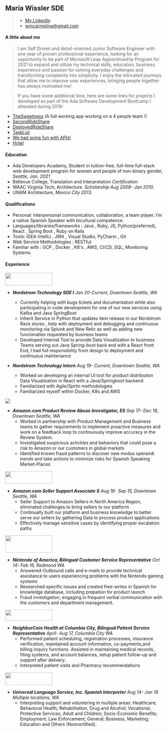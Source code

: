 ## Maria Wissler SDE 
> * [My LinkedIn](https://www.linkedin.com/in/maria-w-aaab9a15a/)
> * wmcarmelina@gmail.com

#### **A little about me**

>  I am Self Driven and detail-oriented Junior Software Engineer with one year of proven professional experience, looking for an opportunity to be part of Microsoft Leap Apprenticeship Program for 2021 to expand and utilize my technical skills, education, business experience and passion for solving everyday challenges and transforming complexity into simplicity. I enjoy the intricated journeys that allow me to improve user experiences, bringing people together has always motivated me!

> If you have some additional time, here are some links for projects I developed as part of the Ada Software Development Bootcamp I attended during 2019:

* [TheSweetness](http://the-sweetness.herokuapp.com/)
  (A full working app working on a 4 people team !)
* [SecondRideShare](https://github.com/MariaWissler/SeconRideShare)
* [DeployedRideShare](https://github.com/MariaWissler/RailsRidePairProject)
* [TaskList](https://github.com/MariaWissler/MyTaskList)
* [We had some fun with APIs!](https://github.com/MariaWissler/SlackAPIproject)
* [Hotel](https://github.com/MariaWissler/HotelExercise)


#### **Education**

* Ada Developers Academy, Student in tuition-free, full-time full-stack web development program for women and people of non-binary gender, _Seattle, Jan. 2021_
* Bellevue College, Translation and Interpretation _Certification_ 
* WAAC Virginia Tech, Architecture. _Scholarship Aug 2008- Jan 2010_.
* UNAM Architecture, _Mexico City 2013_.


#### **Qualifications**

* Personal: Interpersonal communication, collaboration, a team player. I’m a native Spanish Speaker with bicultural competence.  
* Languages/libraries/frameworks : Java ,  Ruby,  JS,  Python(preferred), React ,  Spring Boot , Ruby on Rails 
* Tools: IDEA IntelliJ ,  JIRA ,  Visual Studio, PyCharm , Git 
* Web Service Methodologies : RESTful 
* Familiar with : GCP , Docker ,  K8's , AWS,  CI/CD, SQL, Monitoring Systems 

#### **Experience**

<img src="https://user-images.githubusercontent.com/31623564/67810588-1a7d5c00-fa58-11e9-9e01-d27e1bad7a81.png" width="150" height="40" >

* **_Nordstrom Technology SDE I_** _Jan 20-Current, Downtown Seattle, WA_
  * Currently helping with bugs tickets and documentation while also participating in code development for one of our new services using Kafka and Java SpringBoot 
  * Inherit Service in Python that updates item release in our Nordstrom Rack stores , help with deployment and debugging and continuous monitoring via Splunk and     New Relic as well as adding new funcionaties requested by business teams
  * Developed Internal Tool to provide Data Visualization to business Teams serving out Java Spring-boot back end with a React front End, I had full responsibility   from design to deployment and continuous maintenance
  

* **_Nordstrom Technology Intern_** _Aug 19- Current, Downtown Seattle, WA_
  * Worked on developing an internal UI tool for product distribution Data Visualization in React with a Java/Springboot backend 
  * Familiarized with Agile/Spritn methodologies 
  * Familiarized myself within Docker, K8s and AWS

![](http://media.corporate-ir.net/media_files/IROL/25/251199/Logo2017/Amazon/amazon_es_col_RGB-tn.png)

* **_Amazon.com Product Review Abuse Investigator, ES_** _Sep 17- Dec 18, Downtown Seattle, WA_
  * Worked in partnership with Product Management and Business teams to gather requirements to implement proactive measures and work on a feedback loop to continuously improve accuracy in the Review System. 
  * Investigated suspicious activities and behaviors that could pose a risk to Amazon or our customers in global markets
  * Identified known fraud patterns to discover new modus operandi trends and take actions to minimize risks for Spanish Speaking Market-Places

<img src="https://user-images.githubusercontent.com/31623564/56844897-09674e80-686d-11e9-8708-3f3cad3610ff.png" width="150" height="40" >

* **_Amazon.com Seller Support Associate S_** _Aug 16- Sep 15, Downtown Seattle, WA_ 
  * Seller Support to Amazon Sellers in North America Region, eliminated challenges to bring sellers to our platform
  * Continually built our platform and business knowledge to better serve our sellers by gathering Data to process product applications
  * Effectively manage sensitive cases by identifying proper escalation paths

<img src="https://user-images.githubusercontent.com/31623564/56844982-92cb5080-686e-11e9-8829-0417570d8673.png" width="150" height= "55">

* **_Nintendo of America, Bilingual Customer Service Representative_** _Oct 14- Feb 16, Redmond WA_
  * Answered-Outbound calls and e-mails to provide technical assistance to users experiencing problems with the Nintendo gaming systems  
  * Researched specific issues and created free-writes in Spanish for knowledge database, including prepation for product launch 
  * Fraud investigation, engaging in frequent verbal communication with the customers and department management.
  
<img src="https://user-images.githubusercontent.com/31623564/56845141-551bf700-6871-11e9-96a0-60266ab762b9.png" width="150" height= "35">

* **_NeighborCare Health at Columbia City, Bilingual Patient Service Representative_** _April- Aug 17, Columbia City WA_
  * Performed patient scheduling, registration processes, insurance verification, maintained account information, co-payments,and billing inquiry functions. Assisted in maintaining medical records, filing systems, and account balances, setup patient follow-up and support after delivery.
   * Interpreted patient visits and Pharmacy recommendations

<img src="https://user-images.githubusercontent.com/31623564/56844740-19c9fa00-686a-11e9-824c-64ae12abd0bb.png" width="150" height= "40">

* **_Universal Language Service, Inc. Spanish Interpreter_** _Aug 14- Jan 16 Multiple locations, WA_
  * Interpreting support and voluntering in multiple areas: Healthcare; Behavioral Health; Rehabilitation, Drug and Alcohol; Vocational; Protective Services, Adult and Children; Socio-Economic Benefits; Employment; Law Enforcement; General; Business, Marketing; Education and Others (Noncertified).
  
